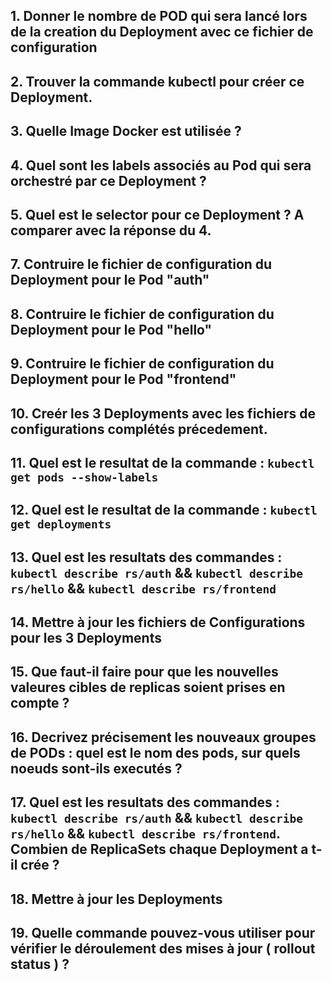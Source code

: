 ## 1. Donner le nombre de POD qui sera lancé lors de la creation du Deployment avec ce fichier de configuration

## 2. Trouver la commande kubectl pour créer ce Deployment.

## 3. Quelle Image Docker est utilisée  ?

## 4. Quel sont les labels associés au Pod qui sera orchestré par ce Deployment ?

## 5. Quel est le selector pour ce Deployment ? A comparer avec la réponse du 4.

## 7. Contruire le fichier de configuration du Deployment pour le Pod "auth"
## 8. Contruire le fichier de configuration du Deployment pour le Pod "hello"
## 9. Contruire le fichier de configuration du Deployment pour le Pod "frontend"

## 10. Creér les 3 Deployments avec les fichiers de configurations complétés précedement.   
## 11. Quel est le resultat de la commande : `kubectl get pods --show-labels`
## 12. Quel est le resultat de la commande : `kubectl get deployments`

## 13. Quel est les resultats des commandes : `kubectl describe rs/auth` && `kubectl describe rs/hello` && `kubectl describe rs/frontend`

## 14. Mettre à jour les fichiers de Configurations pour les 3 Deployments

## 15. Que faut-il faire pour que les nouvelles valeures cibles de replicas soient prises en compte ?

## 16. Decrivez précisement les nouveaux groupes de PODs : quel est le nom des pods, sur quels noeuds sont-ils executés ?  

## 17. Quel est les resultats des commandes : `kubectl describe rs/auth` && `kubectl describe rs/hello` && `kubectl describe rs/frontend`. Combien de ReplicaSets chaque Deployment a t-il crée ?
## 18. Mettre à jour les Deployments
## 19. Quelle commande pouvez-vous utiliser pour vérifier le déroulement des mises à jour ( rollout status ) ? 
